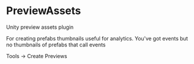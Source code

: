 # PreviewAssets
Unity preview assets plugin

For creating prefabs thumbnails useful for analytics. You've got events but no thumbnails of prefabs that call events

Tools -> Create Previews
